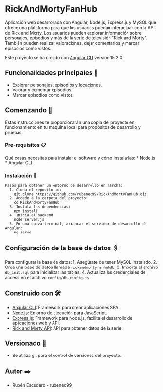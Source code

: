 # RickAndMortyFanHub

Aplicación web desarrollada con Angular, Node.js, Express.js y MySQL que ofrece una plataforma para que los usuarios puedan interactuar con la API de Rick and Morty. 
Los usuarios pueden explorar información sobre personajes, episodios y más de la serie de televisión "Rick and Morty". También pueden realizar valoraciones, 
dejar comentarios y marcar episodios como vistos.

Este proyecto se ha creado con [Angular CLI](https://github.com/angular/angular-cli) version 15.2.0.

## Funcionalidades principales 🌱
* Explorar personajes, episodios y locaciones.
* Valorar y comentar episodios.
* Marcar episodios como vistos.

## Comenzando 🚀

Estas instrucciones te proporcionarán una copia del proyecto en funcionamiento en tu máquina local para propósitos de desarrollo y pruebas.

  ### Pre-requisitos 📋

  Qué cosas necesitas para instalar el software y cómo instalarlas:
    * Node.js
    * Angular CLI

  ### Instalación 🔧
  
    Pasos para obtener un entorno de desarrollo en marcha:
      1. Clona el repositorio:
        git clone https://github.com/rubenec99/RickAndMortyFanHub.git
      2. Accede a la carpeta del proyecto:
        cd RickAndMortyFanHub
      3. Instala las dependencias:
        npm install
      4. Inicia el backend:
        node server.js
      5. En una nueva terminal, arrancar el servidor de desarrollo de Angular:
        ng serve

## Configuración de la base de datos 🖇️
  Para configurar la base de datos:
    1. Asegúrate de tener MySQL instalado.
    2. Crea una base de datos llamada `rickandmortyfanhubdb`.
    3. Importa el archivo `db_init.sql` para inicializar las tablas.
    4. Actualiza las credenciales de acceso en el archivo `config/db.config.js`.
    

## Construido con 🛠️
  * [Angular CLI](https://github.com/angular/angular-cli): Framework para crear aplicaciones SPA.
  * [Node.js](https://github.com/nodejs): Entorno de ejecución para JavaScript.
  * [Express.js](https://expressjs.com/): Framework para Node.js, facilita el desarrollo de aplicaciones web y API.
  * [Rick and Morty API](https://rickandmortyapi.com/): API para obtener datos de la serie.

## Versionado 📌
* Se utiliza git para el control de versiones del proyecto.

## Autor ✒️
* Rubén Escudero - rubenec99
